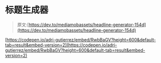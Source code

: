 # 标题生成器

> 原文:[https://dev.to/mediamobassets/headline-generator-154d](https://dev.to/mediamobassets/headline-generator-154d)

[https://codepen.io/adri-gutierrez/embed/RwbBaGV?height=600&default-tab=result&embed-version=2](https://codepen.io/adri-gutierrez/embed/RwbBaGV?height=600&default-tab=result&embed-version=2)